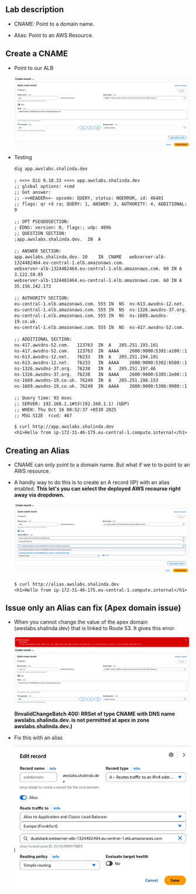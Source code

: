 ## Lab description

- CNAME: Point to a domain name.

- Alias: Point to an AWS Resource.

## Create a CNAME

- Point to our ALB

    ![alt text](image.png)

- Testing

    ```
    dig app.awslabs.shalinda.dev

    ; <<>> DiG 9.18.33 <<>> app.awslabs.shalinda.dev
    ;; global options: +cmd
    ;; Got answer:
    ;; ->>HEADER<<- opcode: QUERY, status: NOERROR, id: 46401
    ;; flags: qr rd ra; QUERY: 1, ANSWER: 3, AUTHORITY: 4, ADDITIONAL: 9

    ;; OPT PSEUDOSECTION:
    ; EDNS: version: 0, flags:; udp: 4096
    ;; QUESTION SECTION:
    ;app.awslabs.shalinda.dev.	IN	A

    ;; ANSWER SECTION:
    app.awslabs.shalinda.dev. 20	IN	CNAME	webserver-alb-1324482464.eu-central-1.elb.amazonaws.com.
    webserver-alb-1324482464.eu-central-1.elb.amazonaws.com. 60 IN A 3.122.58.85
    webserver-alb-1324482464.eu-central-1.elb.amazonaws.com. 60 IN A 35.156.242.173

    ;; AUTHORITY SECTION:
    eu-central-1.elb.amazonaws.com.	555 IN	NS	ns-613.awsdns-12.net.
    eu-central-1.elb.amazonaws.com.	555 IN	NS	ns-1326.awsdns-37.org.
    eu-central-1.elb.amazonaws.com.	555 IN	NS	ns-1689.awsdns-19.co.uk.
    eu-central-1.elb.amazonaws.com.	555 IN	NS	ns-417.awsdns-52.com.

    ;; ADDITIONAL SECTION:
    ns-417.awsdns-52.com.	123763	IN	A	205.251.193.161
    ns-417.awsdns-52.com.	123763	IN	AAAA	2600:9000:5301:a100::1
    ns-613.awsdns-12.net.	76233	IN	A	205.251.194.101
    ns-613.awsdns-12.net.	76233	IN	AAAA	2600:9000:5302:6500::1
    ns-1326.awsdns-37.org.	76238	IN	A	205.251.197.46
    ns-1326.awsdns-37.org.	76238	IN	AAAA	2600:9000:5305:2e00::1
    ns-1689.awsdns-19.co.uk. 76249	IN	A	205.251.198.153
    ns-1689.awsdns-19.co.uk. 76249	IN	AAAA	2600:9000:5306:9900::1

    ;; Query time: 93 msec
    ;; SERVER: 192.168.1.1#53(192.168.1.1) (UDP)
    ;; WHEN: Thu Oct 16 00:52:37 +0530 2025
    ;; MSG SIZE  rcvd: 467
    ```

    ```
    $ curl http://app.awslabs.shalinda.dev
    <h1>Hello from ip-172-31-46-175.eu-central-1.compute.internal</h1>
    ```

## Creating an Alias

- CNAME can only point to a domain name. But what if we to to point to an AWS resource.

- A handly way to do this is to create an A record (IP) with an alias enabled. **This let's you can select the deployed AWS recourse right away via dropdown.**

    ![alt text](image-1.png)


    ```
    $ curl http://alias.awslabs.shalinda.dev
    <h1>Hello from ip-172-31-46-175.eu-central-1.compute.internal</h1>
    ```

## Issue only an Alias can fix (Apex domain issue)

- When you cannot change the value of the apex domain (awslabs.shalinda.dev) that is linked to Route 53. It gives this error.

    ![alt text](image-2.png)

    **(InvalidChangeBatch 400: RRSet of type CNAME with DNS name awslabs.shalinda.dev. is not permitted at apex in zone awslabs.shalinda.dev.)**

- Fix this with an alias

    ![alt text](image-3.png)